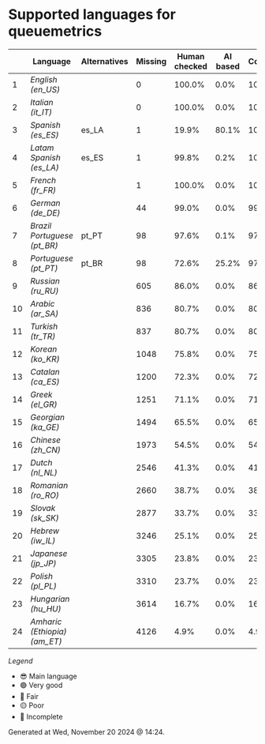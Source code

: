 # Supported languages for queuemetrics

|  | Language | Alternatives | Missing | Human checked | AI based | Completion |   |
|--|----------|--------------|---------|---------------|----------|------------|---|
| 1 | *English (en_US)* |  | 0 | 100.0% | 0.0% | 100.0% | 😎 |
| 2 | *Italian (it_IT)* |  | 0 | 100.0% | 0.0% | 100.0% | 🟢 |
| 3 | *Spanish (es_ES)* | es_LA | 1 | 19.9% | 80.1% | 100.0% | 🟢 |
| 4 | *Latam Spanish (es_LA)* | es_ES | 1 | 99.8% | 0.2% | 100.0% | 🟢 |
| 5 | *French (fr_FR)* |  | 1 | 100.0% | 0.0% | 100.0% | 🟢 |
| 6 | *German (de_DE)* |  | 44 | 99.0% | 0.0% | 99.0% | 🟢 |
| 7 | *Brazil Portuguese (pt_BR)* | pt_PT | 98 | 97.6% | 0.1% | 97.7% | 🟢 |
| 8 | *Portuguese (pt_PT)* | pt_BR | 98 | 72.6% | 25.2% | 97.7% | 🟢 |
| 9 | *Russian (ru_RU)* |  | 605 | 86.0% | 0.0% | 86.1% | 🔵 |
| 10 | *Arabic (ar_SA)* |  | 836 | 80.7% | 0.0% | 80.7% | 🟡 |
| 11 | *Turkish (tr_TR)* |  | 837 | 80.7% | 0.0% | 80.7% | 🟡 |
| 12 | *Korean (ko_KR)* |  | 1048 | 75.8% | 0.0% | 75.8% | 🟡 |
| 13 | *Catalan (ca_ES)* |  | 1200 | 72.3% | 0.0% | 72.3% | 🟡 |
| 14 | *Greek (el_GR)* |  | 1251 | 71.1% | 0.0% | 71.2% | 🟡 |
| 15 | *Georgian (ka_GE)* |  | 1494 | 65.5% | 0.0% | 65.6% | 🔴 |
| 16 | *Chinese (zh_CN)* |  | 1973 | 54.5% | 0.0% | 54.5% | 🔴 |
| 17 | *Dutch (nl_NL)* |  | 2546 | 41.3% | 0.0% | 41.3% | 🔴 |
| 18 | *Romanian (ro_RO)* |  | 2660 | 38.7% | 0.0% | 38.7% | 🔴 |
| 19 | *Slovak (sk_SK)* |  | 2877 | 33.7% | 0.0% | 33.7% | 🔴 |
| 20 | *Hebrew (iw_IL)* |  | 3246 | 25.1% | 0.0% | 25.2% | 🔴 |
| 21 | *Japanese (jp_JP)* |  | 3305 | 23.8% | 0.0% | 23.8% | 🔴 |
| 22 | *Polish (pl_PL)* |  | 3310 | 23.7% | 0.0% | 23.7% | 🔴 |
| 23 | *Hungarian (hu_HU)* |  | 3614 | 16.7% | 0.0% | 16.7% | 🔴 |
| 24 | *Amharic (Ethiopia) (am_ET)* |  | 4126 | 4.9% | 0.0% | 4.9% | 🔴 |


*Legend*

- 😎 Main language
- 🟢 Very good
- 🔵 Fair
- 🟡 Poor
- 🔴 Incomplete


Generated at Wed, November 20 2024 @ 14:24.

